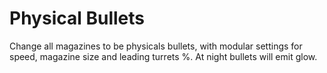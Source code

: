 # Physical Bullets

Change all magazines to be physicals bullets, with modular settings for speed, magazine size and leading turrets %. At night bullets will emit glow.
